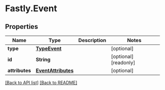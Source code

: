# Fastly.Event

## Properties

Name | Type | Description | Notes
------------ | ------------- | ------------- | -------------
**type** | [**TypeEvent**](TypeEvent.md) |  | [optional] 
**id** | **String** |  | [optional] [readonly] 
**attributes** | [**EventAttributes**](EventAttributes.md) |  | [optional] 


[[Back to API list]](../../README.md#endpoints) [[Back to README]](../../README.md)
